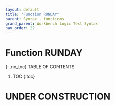 ```yaml
---
layout: default
title: "Function RUNDAY"
parent: Syntax - functions
grand_parent: Workbench Logic Text Syntax
nav_order: 22
---
```

# Function RUNDAY
{: .no_toc}
TABLE OF CONTENTS 
1. TOC
{:toc}  
 
# UNDER CONSTRUCTION
